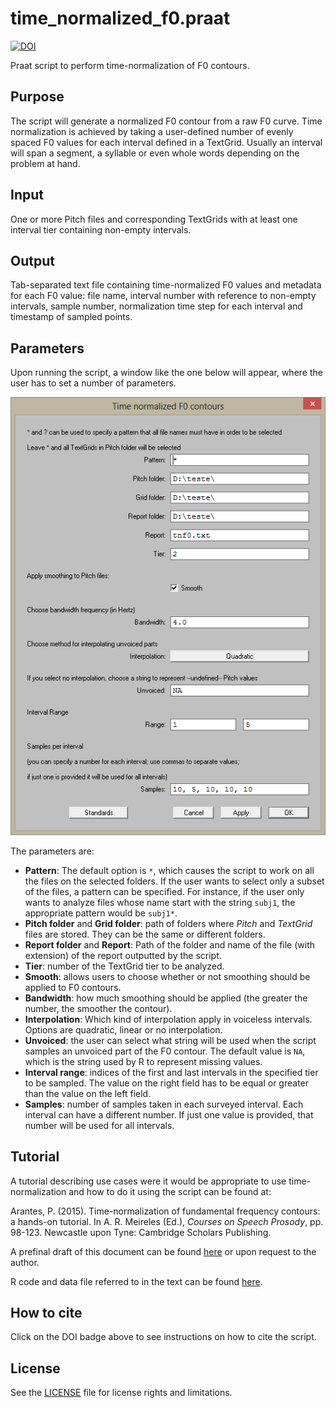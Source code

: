 # time_normalized_f0.praat

[![DOI](https://zenodo.org/badge/129159380.svg)](https://zenodo.org/badge/latestdoi/129159380)

Praat script to perform time-normalization of F0 contours.

## Purpose

The script will generate a normalized F0 contour from a raw F0 curve. Time normalization is achieved by taking a user-defined number of evenly spaced F0 values for each interval defined in a TextGrid. Usually an interval will span a segment, a syllable or even whole words depending on the problem at hand.

## Input

One or more Pitch files and corresponding TextGrids with at least one interval tier containing non-empty intervals.

## Output

Tab-separated text file containing time-normalized F0 values and metadata for each F0 value: file name, interval number with reference to non-empty intervals, sample number, normalization time step for each interval and timestamp of sampled points.

## Parameters

Upon running the script, a window like the one below will appear, where the user has to set a number of parameters.

![Script GUI](figs/script-gui.png)

The parameters are:

- **Pattern**: The default option is `*`, which causes the script to work on all the files on the selected folders. If the user wants to select only a subset of the files, a pattern can be specified. For instance, if the user only wants to analyze files whose name start with the string `subj1`, the appropriate pattern would be `subj1*`.
- **Pitch folder** and **Grid folder**: path of folders where *Pitch* and *TextGrid* files are stored. They can be the same or different folders.
- **Report folder** and **Report**: Path of the folder and name of the file (with extension) of the report outputted by the script.
- **Tier**: number of the TextGrid tier to be analyzed.
- **Smooth**: allows users to choose whether or not smoothing should be applied to F0 contours.
- **Bandwidth**: how much smoothing should be applied (the greater the number, the smoother the contour).
- **Interpolation**: Which kind of interpolation apply in voiceless intervals. Options are quadratic, linear or no interpolation.
- **Unvoiced**: the user can select what string will be used when the script samples an unvoiced part of the F0 contour. The default value is `NA`, which is the string used by R to represent missing values.
- **Interval range**: indices of the first and last intervals in the specified tier to be sampled. The value on the right field has to be equal or greater than the value on the left field.
- **Samples**: number of samples taken in each surveyed interval. Each interval can have a different number. If just one value is provided, that number will be used for all intervals.


## Tutorial

A tutorial describing use cases were it would be appropriate to use time-normalization and how to do it using the script can be found at:

Arantes, P. (2015). Time-normalization of fundamental frequency contours: a hands-on tutorial. In A. R. Meireles (Ed.), *Courses on Speech Prosody*, pp. 98-123. Newcastle upon Tyne: Cambridge Scholars Publishing.

A prefinal draft of this document can be found [here](https://www.researchgate.net/publication/281595102_Time-normalization_of_fundamental_frequency_contours_a_hands-on_tutorial) or upon request to the author.

R code and data file referred to in the text can be found [here](case-study/).

## How to cite

Click on the DOI badge above to see instructions on how to cite the script.

## License

See the [LICENSE](LICENSE.md) file for license rights and limitations.